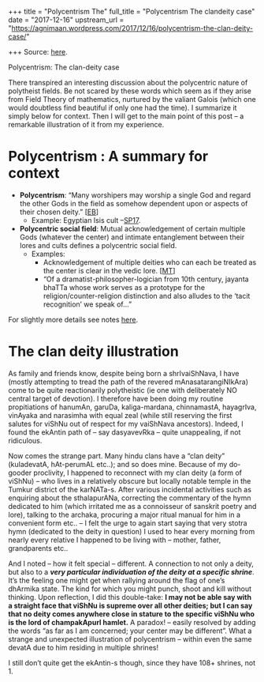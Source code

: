 +++
title = "Polycentrism The"
full_title = "Polycentrism The clandeity case"
date = "2017-12-16"
upstream_url = "https://agnimaan.wordpress.com/2017/12/16/polycentrism-the-clan-deity-case/"

+++
Source: [here](https://agnimaan.wordpress.com/2017/12/16/polycentrism-the-clan-deity-case/).

Polycentrism: The clan-deity case



There transpired an interesting discussion about the polycentric nature
of polytheist fields. Be not scared by these words which seem as if they
arise from Field Theory of mathematics, nurtured by the valiant Galois
(which one would doubtless find beautiful if only one had the time). I
summarize it simply below for context. Then I will get to the main point
of this post – a remarkable illustration of it from my experience.

# Polycentrism : A summary for context

-   **Polycentrism**: “Many worshipers may worship a single God and
    regard the other Gods in the field as somehow dependent upon or
    aspects of their chosen deity.”
    \[[EB](https://storify.com/EPButler/polytheisms-as-religions)\]
    -   Example: Egyptian Isis cult
        –[SP17](https://twitter.com/Rjrasva/status/620209859540062208/photo/1).
-   **Polycentric social field**: Mutual acknowledgement of certain
    multiple Gods (whatever the center) and intimate entanglement
    between their lores and cults defines a polycentric social field.
    -   Examples:
        -   Acknowledgement of multiple deities who can each be treated
            as the center is clear in the vedic lore.
            \[[MT](http://indiafacts.org/polycentrism-many-one-problem-roots-yoga/#.VF0zlBFGjUZ)\]
        -   “Of a dramatist-philosopher-logician from 10th century,
            jayanta bhaTTa whose work serves as a prototype for the
            religion/counter-religion distinction and also alludes to
            the ‘tacit recognition’ we speak of…”

For slightly more details see notes
[here](https://sites.google.com/site/hinduvichaarah/svamatam/0-2-devah-deities#TOC-Polycentrism).

# The clan deity illustration

As family and friends know, despite being born a shrIvaiShNava, I have
(mostly attempting to tread the path of the revered mAnasatarangiNIkAra)
come to be quite reactionarily polytheistic (ie one with deliberately NO
central target of devotion). I therefore have been doing my routine
propitiations of hanumAn, garuDa, kaliga-mardana, chinnamastA,
hayagrIva, vinAyaka and narasimha with equal zeal (while still reserving
the first salutes for viShNu out of respect for my vaiShNava ancestors).
Indeed, I found the ekAntin path of – say dasyavevRka – quite
unappealing, if not ridiculous.

Now comes the strange part. Many hindu clans have a “clan deity”
(kuladevatA, hAt-perumAL etc..); and so does mine. Because of my
do-gooder proclivity, I happened to reconnect with my clan deity (a form
of viShNu) – who lives in a relatively obscure but locally notable
temple in the Tumkur district of the karNATa-s. After various incidental
activities such as enquiring about the sthalapurANa, correcting the
commentary of the hymn dedicated to him (which irritated me as a
connoisseur of sanskrit poetry and lore), talking to the archaka,
procuring a major ritual manual for him in a convenient form etc.. – I
felt the urge to again start saying that very stotra hymn (dedicated to
the deity in question) I used to hear every morning from nearly every
relative I happened to be living with – mother, father, grandparents
etc..

And I noted – how it felt special – different. A connection to not only
a deity, but also to a ***very particular individuation of the deity at
a specific shrine***. It’s the feeling one might get when rallying
around the flag of one’s dhArmika state. The kind for which you might
punch, shoot and kill without thinking. Upon reflection, I did this
double-take: **I may not be able say with a straight face that viShNu is
supreme over all other deities; but I can say that no deity comes
anywhere close in stature to the specific viShNu who is the lord of
champakApurI hamlet.** A paradox! – easily resolved by adding the words
“as far as I am concerned; your center may be different”. What a strange
and unexpected illustration of polycentrism – within even the same
devatA due to him residing in multiple shrines!

I still don’t quite get the ekAntin-s though, since they have 108+
shrines, not 1.

